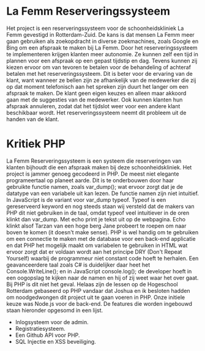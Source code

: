 # La Femm Reserveringssysteem
Het project is een reserveringssysteem voor de schoonheidskliniek La Femm gevestigd in Rotterdam-Zuid.  De kans is dat mensen La Femm meer gaan gebruiken als zoekopdracht in diverse zoekmachines, zoals Google en Bing om een afspraak te maken bij La Femm. Door het reserveringssysteem te implementeren krijgen klanten meer autonomie. Ze kunnen zelf een tijd in plannen voor een afspraak op een gepast tijdstip en dag. Tevens kunnen zij kiezen ervoor om van tevoren te betalen voor de behandeling of achteraf betalen met het reserveringssysteem. Dit is beter voor de ervaring van de klant, want wanneer ze bellen zijn ze afhankelijk van de medewerker die zij op dat moment telefonisch aan het spreken zijn duurt het langer om een afspraak te maken. De klant geen eigen keuzes en alleen maar akkoord gaan met de suggesties van de medewerker. Ook kunnen klanten hun afspraak annuleren, zodat dat het tijdslot weer voor een andere klant beschikbaar wordt. Het reserveringssysteem neemt dit probleem uit de handen van de klant. 

# Kritiek PHP
La Femm Reserveringssysteem is een systeem die reserveringen van klanten bijhoudt die een afspraak maken bij deze schoonheidskliniek.
Het project is jammer genoeg gecodeerd in PHP. De meest niet elegante programeertaal op planeet aarde. Dit is te onderbouwen door haar gebruikte functie namen, zoals var_dump(); wat ervoor zorgt dat je de datatype van een variabele uit kan lezen. De functie namen zijn niet intuitief. In JavaScript is de variant voor var_dump typeof. Typeof is een gereserveerd keyword en nog steeds staan wij versteld dat de makers van PHP dit niet gebruiken in de taal, omdat typeof veel intuitiever in de oren klinkt dan var_dump. Met echo print je tekst uit op de webpagina. Echo klinkt alsof Tarzan van een hoge berg Jane probeert te roepen om naar boven te komen (it doesn't make sense).  PHP is wel handig om te gebruiken om een connectie te maken met de database voor een back-end applicatie en dat PHP het mogelijk maakt om variabelen te gebruiken in HTML wat ervoor zorgt dat er voldaan wordt aan het principe DRY (Don't Repeat Yourself) waarbij de programmeur niet constant code hoeft te herhalen. Een geavanceerdere taal zoals C# is duidelijker daar heet het Console.WriteLine(); en in JavaScript console.log(); de developer hoeft in een oogopslag te kijken naar de namen en hij of zij weet waar het over gaat. Bij PHP is dit niet het geval. Helaas zijn de lessen op de Hogeschool Rotterdam gebaseerd op PHP vandaar dat Joshua en ik besloten hadden om noodgedwongen dit project uit te gaan voeren in PHP. Onze initiele keuze was Node.js voor de back-end. De features die worden ingebouwd staan hieronder opgesomd in een lijst.

- Inlogsysteem voor de admin.
- Registratiesysteem.
- Een Github API voor PHP.
- SQL Injectie en XSS beveiliging.
